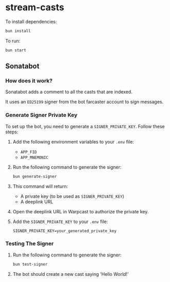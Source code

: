 # stream-casts

To install dependencies:

```bash
bun install
```

To run:

```bash
bun start
```

## Sonatabot

### How does it work?

Sonatabot adds a comment to all the casts that are indexed.

It uses an `ED25199` signer from the bot farcaster account to sign messages.

### Generate Signer Private Key

To set up the bot, you need to generate a `SIGNER_PRIVATE_KEY`. Follow these steps:

1. Add the following environment variables to your `.env` file:

   - `APP_FID`
   - `APP_MNEMONIC`

2. Run the following command to generate the signer:

   ```bash
   bun generate-signer
   ```

3. This command will return:

   - A private key (to be used as `SIGNER_PRIVATE_KEY`)
   - A deeplink URL

4. Open the deeplink URL in Warpcast to authorize the private key.

5. Add the `SIGNER_PRIVATE_KEY` to your `.env` file:

   ```
   SIGNER_PRIVATE_KEY=your_generated_private_key
   ```

### Testing The Signer

1. Run the following command to generate the signer:

   ```bash
   bun test-signer
   ```

2. The bot should create a new cast saying 'Hello World!'
